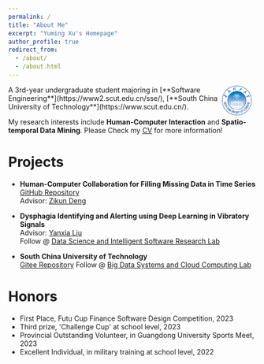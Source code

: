 ```yaml
---
permalink: /
title: "About Me"
excerpt: "Yuming Xu's Homepage"
author_profile: true
redirect_from: 
  - /about/
  - /about.html
---
```


<img src="/images/SCUT.png" alt="SCUT" style="float: right; margin-right: 10px; ; width: 60px; height: 60px;" />
A 3rd-year undergraduate student majoring in [**Software Engineering**](https://www2.scut.edu.cn/sse/),  
[**South China University of Technology**](https://www.scut.edu.cn/). 

My research interests include **Human-Computer Interaction** and **Spatio-temporal Data Mining**. 
Please Check my [CV](https://thebestFM.github.io/files/CV.pdf) for more information!

# Projects

* **Human-Computer Collaboration for Filling Missing Data in  Time Series**  
  [GitHub Repository](https://github.com/thebestFM/Human-Computer-Collaboration-for-Filling-Missing-Data-in-Time-Series)  
  Advisor: [Zikun Deng](https://zkdeng.org/)  

* **Dysphagia Identifying and Alerting using Deep Learning in Vibratory Signals**  
  Advisor: [Yanxia Liu](https://www2.scut.edu.cn/sse/2018/0614/c16789a270677/page.htm)  
  Follow @ [Data Science and Intelligent Software Research Lab](https://www2.scut.edu.cn/sse/2018/1206/c20715a298882/page.htm)  

* **South China University of Technology**  
  [Gitee Repository](https://gitee.com/fm_xym/building-project-management-system-Android-frontend)
  Follow @ [Big Data Systems and Cloud Computing Lab](https://www2.scut.edu.cn/sse/2018/1206/c20715a298873/page.htm)  

# Honors
* First Place, Futu Cup Finance Software Design Competition, 2023  
* Third prize, 'Challenge Cup' at school level, 2023  
* Provincial Outstanding Volunteer, in Guangdong University Sports Meet, 2023  
* Excellent Individual, in military training at school level, 2022  